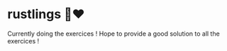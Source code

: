 # rustlings 🦀❤️

Currently doing the exercices !
Hope to provide a good solution to all the exercices !
